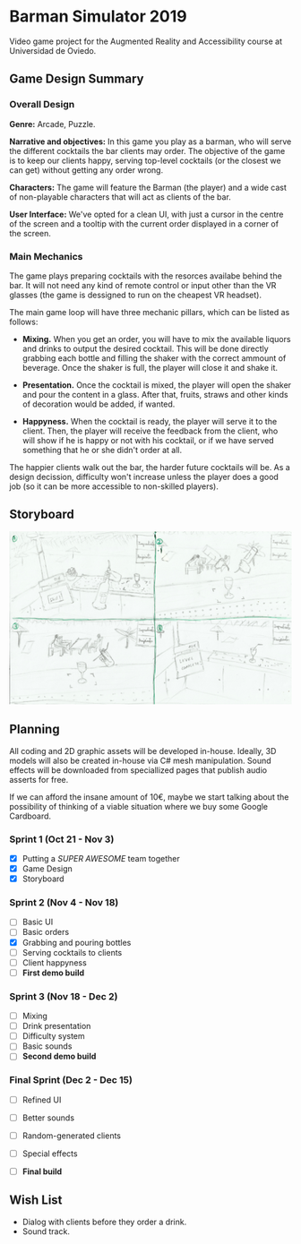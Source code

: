 # Barman Simulator 2019
Video game project for the Augmented Reality and Accessibility course at Universidad de Oviedo.

## Game Design Summary

### Overall Design

**Genre:** Arcade, Puzzle.

**Narrative and objectives:** In this game you play as a barman, who will serve the different cocktails the bar clients may order. The objective of the game is to keep our clients happy, serving top-level cocktails (or the closest we can get) without getting any order wrong.

**Characters:** The game will feature the Barman (the player) and a wide cast of non-playable characters that will act as clients of the bar.

**User Interface:** We've opted for a clean UI, with just a cursor in the centre of the screen and a tooltip with the current order displayed in a corner of the screen.


### Main Mechanics

The game plays preparing cocktails with the resorces availabe behind the bar. It will not need any kind of remote control or input other than the VR glasses (the game is dessigned to run on the cheapest VR headset).

The main game loop will have three mechanic pillars, which can be listed as follows:

 - **Mixing.** When you get an order, you will have to mix the available liquors and drinks to output the desired cocktail. This will be done directly grabbing each bottle and filling the shaker with the correct ammount of beverage. Once the shaker is full, the player will close it and shake it.
 
 - **Presentation.** Once the cocktail is mixed, the player will open the shaker and pour the content in a glass. After that, fruits, straws and other kinds of decoration would be added, if wanted.
 
 - **Happyness.** When the cocktail is ready, the player will serve it to the client. Then, the player will receive the feedback from the client, who will show if he is happy or not with his cocktail, or if we have served something that he or she didn't order at all.
 
The happier clients walk out the bar, the harder future cocktails will be. As a design decission, difficulty won't increase unless the player does a good job (so it can be more accessible to non-skilled players).
 



## Storyboard
![Storyboard](/StoryBoard.jpg)


## Planning

All coding and 2D graphic assets will be developed in-house. Ideally, 3D models will also be created in-house via C# mesh manipulation. Sound effects will be downloaded from speciallized pages that publish audio asserts for free.

If we can afford the insane amount of 10€, maybe we start talking about the possibility of thinking of a viable situation where we buy some Google Cardboard.

### Sprint 1 (Oct 21 - Nov 3)

 - [x] Putting a _SUPER AWESOME_ team together
 - [x] Game Design
 - [x] Storyboard
 
### Sprint 2 (Nov 4 - Nov 18)

 - [ ] Basic UI
 - [ ] Basic orders
 - [x] Grabbing and pouring bottles
 - [ ] Serving cocktails to clients
 - [ ] Client happyness
 - [ ] **First demo build**

### Sprint 3 (Nov 18 - Dec 2)

 - [ ] Mixing
 - [ ] Drink presentation
 - [ ] Difficulty system
 - [ ] Basic sounds
 - [ ] **Second demo build**

### Final Sprint (Dec 2 - Dec 15)

 - [ ] Refined UI
 - [ ] Better sounds
 - [ ] Random-generated clients
 - [ ] Special effects
 - [ ] **Final build**





## Wish List
  
  - Dialog with clients before they order a drink.
  - Sound track.
  
